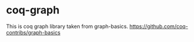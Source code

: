 # coq-graph
This is coq graph library taken from graph-basics.
https://github.com/coq-contribs/graph-basics
